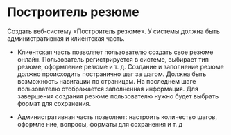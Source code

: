 # Построитель резюме

Создать веб-систему «Построитель резюме». У системы должна быть административная и клиентская часть.

- Клиентская часть позволяет пользователю создать свое резюме онлайн. 
Пользователь регистрируется в системе, выбирает тип резюме, оформление резюме 
и т. д. Создание и заполнение резюме должно происходить постранично шаг за 
шагом. Должна быть возможность навигации по страницам. На последнем шаге 
пользователю отображается заполненная информация. Для завершения создания 
резюме пользователю нужно будет выбрать формат для сохранения.

- Административная часть позволяет: настроить количество шагов, оформле ние, вопросы, форматы для сохранения и т. д
